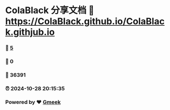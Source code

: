# ColaBlack 分享文档 :link: https://ColaBlack.github.io/ColaBlack.githjub.io 
### :page_facing_up: [5](https://ColaBlack.github.io/ColaBlack.githjub.io/tag.html) 
### :speech_balloon: 0 
### :hibiscus: 36391 
### :alarm_clock: 2024-10-28 20:15:35 
### Powered by :heart: [Gmeek](https://github.com/Meekdai/Gmeek)
